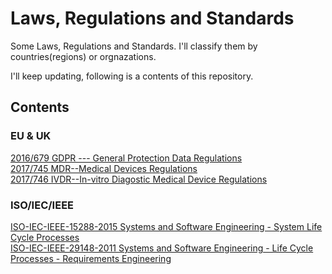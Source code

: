 # Laws, Regulations and Standards
Some Laws, Regulations and Standards. I'll classify them by countries(regions) or orgnazations.

I'll keep updating, following is a contents of this repository.

## Contents
### EU & UK
[2016/679 GDPR --- General Protection Data Regulations](https://github.com/DIJUNLIAO/Laws_Regulations_and_Standards/blob/main/EU%26UK/GDPR.pdf)
<br>[2017/745 MDR--Medical Devices Regulations](https://github.com/DIJUNLIAO/Laws_Regulations_and_Standards/blob/main/EU%26UK/EU%202017-745%20MDR%20Medical%20Devices%20Regulations.pdf)
<br>[2017/746 IVDR--In-vitro Diagostic Medical Device Regulations](https://github.com/DIJUNLIAO/Laws_Regulations_and_Standards/blob/main/EU%26UK/EU%202017-746%20IVDR%20In-vitro%20Diagostic%20Medical%20Device%20Regulations.pdf)

### ISO/IEC/IEEE
[ISO-IEC-IEEE-15288-2015 Systems and Software Engineering - System Life Cycle Processes](https://github.com/DIJUNLIAO/Laws_Regulations_and_Standards/blob/main/ISO/ISO-IEC-IEEE-15288-2015%20Systems%20and%20Software%20Engineering%20-%20System%20Life%20Cycle%20Processes.pdf)
<br>[ISO-IEC-IEEE-29148-2011 Systems and Software Engineering - Life Cycle Processes - Requirements Engineering](https://github.com/DIJUNLIAO/Laws_Regulations_and_Standards/blob/main/ISO/ISO-IEC-IEEE-29148-2011%20Systems%20and%20Software%20Engineering%20-%20Life%20Cycle%20Processes%20-%20Requirements%20Engineering.pdf)
